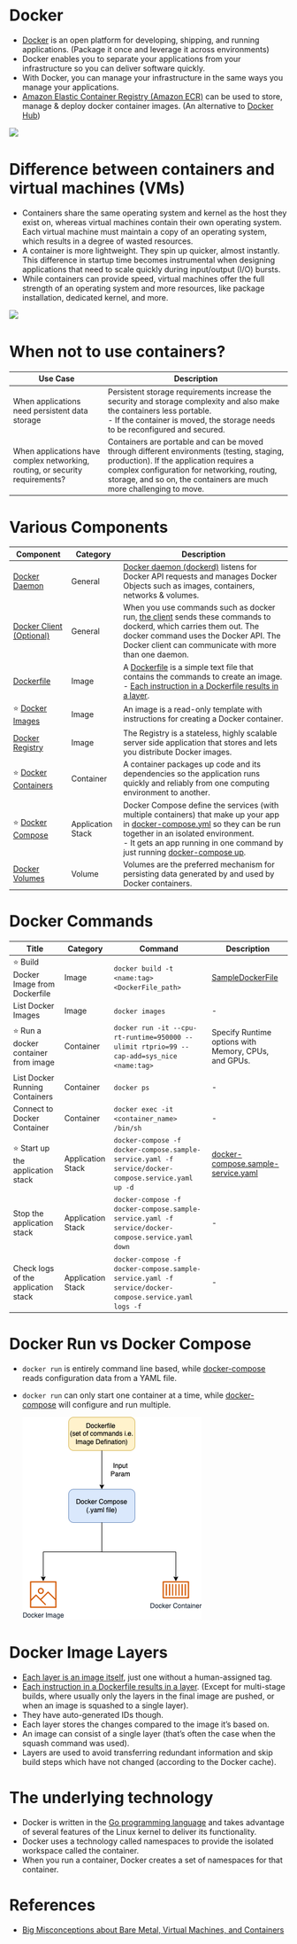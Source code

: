 # Docker
- [Docker](https://docs.docker.com/get-started/overview/) is an open platform for developing, shipping, and running applications. (Package it once and leverage it across environments)
- Docker enables you to separate your applications from your infrastructure so you can deliver software quickly. 
- With Docker, you can manage your infrastructure in the same ways you manage your applications.
- [Amazon Elastic Container Registry (Amazon ECR)](../../../2_AWSComponents/4_ContainerOrchestrationServices/AmazonECR.md) can be used to store, manage & deploy docker container images. (An alternative to [Docker Hub](https://hub.docker.com/))

![](https://docs.docker.com/engine/images/architecture.svg)

# Difference between containers and virtual machines (VMs)
- Containers share the same operating system and kernel as the host they exist on, whereas virtual machines contain their own operating system. Each virtual machine must maintain a copy of an operating system, which results in a degree of wasted resources.
- A container is more lightweight. They spin up quicker, almost instantly. This difference in startup time becomes instrumental when designing applications that need to scale quickly during input/output (I/O) bursts.
- While containers can provide speed, virtual machines offer the full strength of an operating system and more resources, like package installation, dedicated kernel, and more.

![](https://explore.skillbuilder.aws/files/a/w/aws_prod1_docebosaas_com/1679641200/e3b8x-vNw5aXnG1DYUfTwg/tincan/d03722b85f9d2b3a05e4c74bd586ea9b1f52f81a/assets/XkRO9PIy-4njgJWl_dCQbrVwmpaNKxmTs.jpg)

# When not to use containers?

| Use Case                                                                      | Description                                                                                                                                                                                                                                                |
|-------------------------------------------------------------------------------|------------------------------------------------------------------------------------------------------------------------------------------------------------------------------------------------------------------------------------------------------------|
| When applications need persistent data storage                                | Persistent storage requirements increase the security and storage complexity and also make the containers less portable. <br/>- If the container is moved, the storage needs to be reconfigured and secured.                                               |
| When applications have complex networking, routing, or security requirements? | Containers are portable and can be moved through different environments (testing, staging, production). If the application requires a complex configuration for networking, routing, storage, and so on, the containers are much more challenging to move. |

# Various Components

| Component                                                                              | Category          | Description                                                                                                                                                                                                                                                                                                                                                            |
|----------------------------------------------------------------------------------------|-------------------|------------------------------------------------------------------------------------------------------------------------------------------------------------------------------------------------------------------------------------------------------------------------------------------------------------------------------------------------------------------------|
| [Docker Daemon](https://docs.docker.com/get-started/overview/)                         | General           | [Docker daemon (dockerd)](https://docs.docker.com/get-started/overview/) listens for Docker API requests and manages Docker Objects such as images, containers, networks & volumes.                                                                                                                                                                                    |
| [Docker Client (Optional)](https://docs.docker.com/get-started/overview/)              | General           | When you use commands such as docker run, [the client](https://docs.docker.com/get-started/overview/) sends these commands to dockerd, which carries them out. The docker command uses the Docker API. The Docker client can communicate with more than one daemon.                                                                                                    |
| [Dockerfile](https://docs.docker.com/language/golang/build-images/)                    | Image             | A [Dockerfile](https://docs.docker.com/language/golang/build-images/) is a simple text file that contains the commands to create an image. <br/>- [Each instruction in a Dockerfile results in a layer](https://vsupalov.com/docker-image-layers/).                                                                                                                    |
| :star: [Docker Images](https://docs.docker.com/get-started/overview/#images)           | Image             | An image is a read-only template with instructions for creating a Docker container.                                                                                                                                                                                                                                                                                    |
| [Docker Registry](https://docs.docker.com/registry/)                                   | Image             | The Registry is a stateless, highly scalable server side application that stores and lets you distribute Docker images.                                                                                                                                                                                                                                                |
| :star: [Docker Containers](https://docs.docker.com/get-started/overview/#containers)   | Container         | A container packages up code and its dependencies so the application runs quickly and reliably from one computing environment to another.                                                                                                                                                                                                                              |
| :star: [Docker Compose](https://docs.docker.com/get-started/08_using_compose/)         | Application Stack | Docker Compose define the services (with multiple containers) that make up your app in [docker-compose.yml](https://docs.docker.com/compose/compose-file/) so they can be run together in an isolated environment. <br/>- It gets an app running in one command by just running [docker-compose up](https://docs.docker.com/engine/reference/commandline/compose_up/). |
| [Docker Volumes](https://docs.docker.com/storage/volumes/)                             | Volume            | Volumes are the preferred mechanism for persisting data generated by and used by Docker containers.                                                                                                                                                                                                                                                                    |

# Docker Commands

| Title                                       | Category               | Command                                                                                                 | Description                                                              |
|---------------------------------------------|------------------------|---------------------------------------------------------------------------------------------------------|--------------------------------------------------------------------------|
| :star: Build Docker Image from Dockerfile   | Image                  | `docker build -t <name:tag> <DockerFile_path>`                                                          | [SampleDockerFile](SampleDockerFile)                                     |
| List Docker Images                          | Image                  | `docker images`                                                                                         | -                                                                        |
| :star: Run a docker container from image    | Container              | `docker run -it --cpu-rt-runtime=950000 --ulimit rtprio=99 --cap-add=sys_nice <name:tag>`               | Specify Runtime options with Memory, CPUs, and GPUs.                     |
| List Docker Running Containers              | Container              | `docker ps`                                                                                             | -                                                                        |
| Connect to Docker Container                 | Container              | `docker exec -it <container_name> /bin/sh`                                                              | -                                                                        |
| :star: Start up the application stack       | Application Stack      | `docker-compose -f docker-compose.sample-service.yaml -f service/docker-compose.service.yaml up -d`     | [docker-compose.sample-service.yaml](docker-compose.sample-service.yaml) |
| Stop the application stack                  | Application Stack      | `docker-compose -f docker-compose.sample-service.yaml -f service/docker-compose.service.yaml down`      | -                                                                        |
| Check logs of the application stack         | Application Stack      | `docker-compose -f docker-compose.sample-service.yaml -f service/docker-compose.service.yaml logs -f`   | -                                                                        |

# Docker Run vs Docker Compose
- `docker run` is entirely command line based, while [docker-compose](https://www.theserverside.com/blog/Coffee-Talk-Java-News-Stories-and-Opinions/Docker-run-vs-docker-compose-Whats-the-difference) reads configuration data from a YAML file.
- `docker run` can only start one container at a time, while [docker-compose](https://www.theserverside.com/blog/Coffee-Talk-Java-News-Stories-and-Opinions/Docker-run-vs-docker-compose-Whats-the-difference) will configure and run multiple.

  ![](assets/Docker_Concepts.png)

# Docker Image Layers
- [Each layer is an image itself](https://vsupalov.com/docker-image-layers/), just one without a human-assigned tag.
- [Each instruction in a Dockerfile results in a layer](). (Except for multi-stage builds, where usually only the layers in the final image are pushed, or when an image is squashed to a single layer).
- They have auto-generated IDs though.
- Each layer stores the changes compared to the image it’s based on.
- An image can consist of a single layer (that’s often the case when the squash command was used).
- Layers are used to avoid transferring redundant information and skip build steps which have not changed (according to the Docker cache).

# The underlying technology
- Docker is written in the [Go programming language](../../../5_ProgrammingLanguages/1_GoLang) and takes advantage of several features of the Linux kernel to deliver its functionality. 
- Docker uses a technology called namespaces to provide the isolated workspace called the container. 
- When you run a container, Docker creates a set of namespaces for that container.

# References
- [Big Misconceptions about Bare Metal, Virtual Machines, and Containers](https://www.youtube.com/watch?v=Jz8Gs4UHTO8)